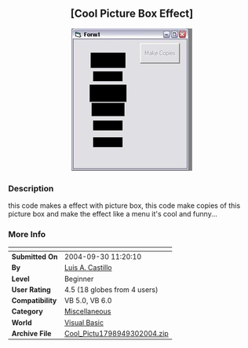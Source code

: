 ﻿<div align="center">

## \[Cool Picture Box Effect\]

<img src="PIC20049301226574702.JPG">
</div>

### Description

this code makes a effect with picture box, this code make copies of this picture box and make the effect like a menu it's cool and funny...
 
### More Info
 


<span>             |<span>
---                |---
**Submitted On**   |2004-09-30 11:20:10
**By**             |[Luis A\. Castillo](https://github.com/Planet-Source-Code/PSCIndex/blob/master/ByAuthor/luis-a-castillo.md)
**Level**          |Beginner
**User Rating**    |4.5 (18 globes from 4 users)
**Compatibility**  |VB 5\.0, VB 6\.0
**Category**       |[Miscellaneous](https://github.com/Planet-Source-Code/PSCIndex/blob/master/ByCategory/miscellaneous__1-1.md)
**World**          |[Visual Basic](https://github.com/Planet-Source-Code/PSCIndex/blob/master/ByWorld/visual-basic.md)
**Archive File**   |[Cool\_Pictu1798949302004\.zip](https://github.com/Planet-Source-Code/luis-a-castillo-cool-picture-box-effect__1-56430/archive/master.zip)








